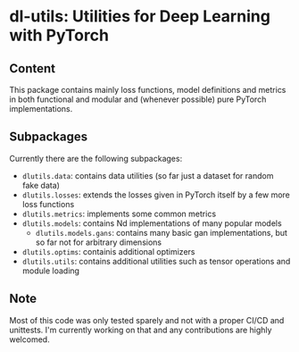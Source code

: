 # dl-utils: Utilities for Deep Learning with PyTorch

## Content
This package contains mainly loss functions, model definitions and metrics in both functional and modular and (whenever possible) pure PyTorch implementations.


## Subpackages
Currently there are the following subpackages:

* `dlutils.data`: contains data utilities (so far just a dataset for random fake data)
* `dlutils.losses`: extends the losses given in PyTorch itself by a few more loss functions
* `dlutils.metrics`: implements some common metrics
* `dlutils.models`: contains Nd implementations of many popular models
    - `dlutils.models.gans`: contains many basic gan implementations, but so far not for arbitrary dimensions
* `dlutils.optims`: containis additional optimizers
* `dlutils.utils`: contains additional utilities such as tensor operations and module loading

## Note
Most of this code was only tested sparely and not with a proper CI/CD and unittests. I'm currently working on that and any contributions are highly welcomed.
